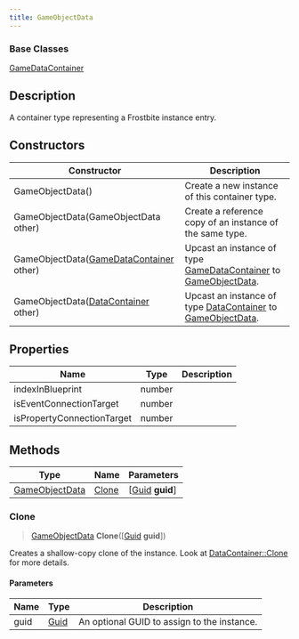 ```yaml
---
title: GameObjectData
---
```

### Base Classes

[GameDataContainer](GameDataContainer)

## Description

A container type representing a Frostbite instance entry.

## Constructors

| Constructor                                                               | Description                                                                                                         |
| ------------------------------------------------------------------------- | ------------------------------------------------------------------------------------------------------------------- |
| GameObjectData()                                                          | Create a new instance of this container type.                                                                       |
| GameObjectData(GameObjectData other)                                      | Create a reference copy of an instance of the same type.                                                            |
| GameObjectData([GameDataContainer](GameDataContainer) other)              | Upcast an instance of type [GameDataContainer](GameDataContainer) to [GameObjectData](GameObjectData).              |
| GameObjectData([DataContainer](/vext/ref/shared/class/datacontainer) other) | Upcast an instance of type [DataContainer](/vext/ref/shared/class/datacontainer) to [GameObjectData](GameObjectData). |

## Properties

| Name                       | Type   | Description |
| -------------------------- | ------ | ----------- |
| indexInBlueprint           | number |             |
| isEventConnectionTarget    | number |             |
| isPropertyConnectionTarget | number |             |

## Methods

| Type                             | Name            | Parameters                                     |
| -------------------------------- | --------------- | ---------------------------------------------- |
| [GameObjectData](GameObjectData) | [Clone](#clone) | \[[Guid](/vext/ref/shared/class/guid) **guid**\] |

### Clone

> [GameObjectData](GameObjectData) **Clone**(\[[Guid](/vext/ref/shared/class/guid) **guid**\])

Creates a shallow-copy clone of the instance. Look at [DataContainer::Clone](/vext/ref/shared/class/datacontainer#clone) for more details.

#### Parameters

| Name | Type         | Description                                 |
| ---- | ------------ | ------------------------------------------- |
| guid | [Guid](Guid) | An optional GUID to assign to the instance. |
